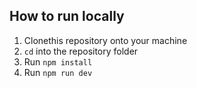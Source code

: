## How to run locally

1. Clonethis repository onto your machine
2. ```cd``` into the repository folder
3. Run ```npm install```
4. Run ```npm run dev```

